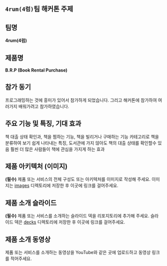 ## `4rum(4럼)`팀 해커톤 주제

## 팀명

**4rum(4럼)**

## 제품명

**B.R.P (Book Rental Purchase)**

## 참가 동기

프로그래밍하는 것에 흥미가 있어서 참가하게 되었습니다. 그리고 해커톤에 참가하여 여러가지 배워가려고 참가하였습니다. 

## 주요 기능 및 특징, 기대 효과

책 대출 상태 확인과, 책을 찜하는 기능, 책을 빌리거나 구매하는 기능 
카테고리로 책을 분류하여 보기 쉽게 나타내는 특징, 도서관에 가지 않아도 책의 대출 상태를 확인할수 있음
훨씬 더 많은 사람들이 책에 관심을 가지게 하는 효과

## 제품 아키텍처 (이미지)

**(필수)** 제품 또는 서비스의 전체 구성도 또는 아키텍처를 이미지로 작성해 주세요. 이미지는 [images](./images) 디렉토리에 저장한 후 이곳에 링크를 걸어주세요.

## 제품 소개 슬라이드

**(필수)** 제품 또는 서비스를 소개하는 슬라이드 덱을 리포지토리에 추가해 주세요. 슬라이드 덱은 [decks](./decks) 디렉토리에 저장한 후 이곳에 링크를 걸어주세요.

## 제품 소개 동영상

제품 또는 서비스를 소개하는 동영상을 YouTube와 같은 곳에 업로드하고 동영상 링크를 적어주세요.
